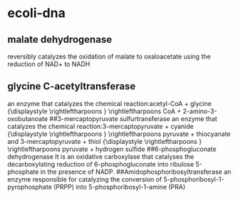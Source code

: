 # ecoli-dna
## malate dehydrogenase
 reversibly catalyzes the oxidation of malate to oxaloacetate using the reduction of NAD+ to NADH
## glycine C-acetyltransferase 
an enzyme that catalyzes the chemical reaction:acetyl-CoA + glycine {\displaystyle \rightleftharpoons } \rightleftharpoons  CoA + 2-amino-3-oxobutanoate
##3-mercaptopyruvate sulfurtransferase 
an enzyme that catalyzes the chemical reaction:3-mercaptopyruvate + cyanide {\displaystyle \rightleftharpoons } \rightleftharpoons  pyruvate + thiocyanate and 3-mercaptopyruvate + thiol {\displaystyle \rightleftharpoons } \rightleftharpoons  pyruvate + hydrogen sulfide
##6-phosphogluconate dehydrogenase
It is an oxidative carboxylase that catalyses the decarboxylating reduction of 6-phosphogluconate into ribulose 5-phosphate in the presence of NADP.
##Amidophosphoribosyltransferase
an enzyme responsible for catalyzing the conversion of 5-phosphoribosyl-1-pyrophosphate (PRPP) into 5-phosphoribosyl-1-amine (PRA)
